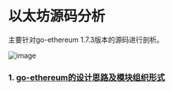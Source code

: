 以太坊源码分析
==================

主要针对go-ethereum 1.7.3版本的源码进行剖析。


![image](https://github.com/toints/Ethereum-Source-Analysis/blob/master/0.imgs/eth_0.1.jpg)

### 1. [go-ethereum的设计思路及模块组织形式](https://github.com/toints/Ethereum-Source-Analysis/blob/master/0.1%20go-ethereum%E7%9A%84%E8%AE%BE%E8%AE%A1%E6%80%9D%E8%B7%AF%E5%8F%8A%E6%A8%A1%E5%9D%97%E7%BB%84%E7%BB%87%E5%BD%A2%E5%BC%8F.md)
